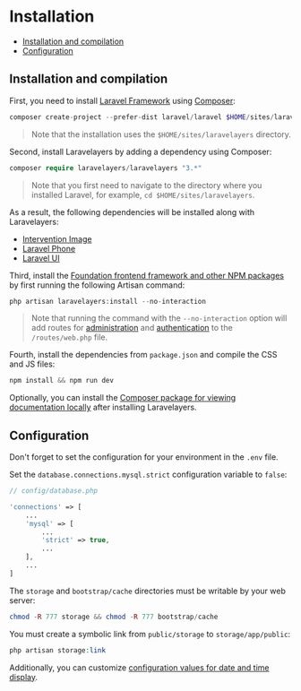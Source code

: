 # Installation

- [Installation and compilation](#installation-and-compilation)
- [Configuration](#configuration)

<a name="installation-and-compilation"></a>
## Installation and compilation

First, you need to install [Laravel Framework](https://laravel.com/) using [Composer](https://getcomposer.org/):

```php
composer create-project --prefer-dist laravel/laravel $HOME/sites/laravelayers "7.*"
```

> Note that the installation uses the `$HOME/sites/laravelayers` directory.

Second, install Laravelayers by adding a dependency using Composer:

```php
composer require laravelayers/laravelayers "3.*"
```

> Note that you first need to navigate to the directory where you installed Laravel, for example, `cd $HOME/sites/laravelayers`.

As a result, the following dependencies will be installed along with Laravelayers:

- [Intervention Image](https://github.com/Intervention/image)
- [Laravel Phone](https://github.com/Propaganistas/Laravel-Phone)
- [Laravel UI](https://github.com/laravel/ui)

Third, install the [Foundation frontend framework and other NPM packages](frontend.md) by first running the following Artisan command: 

```php
php artisan laravelayers:install --no-interaction
```
	
> Note that running the command with the `--no-interaction` option will add routes for [administration](admin.md) and [authentication](auth.md) to the `/routes/web.php` file.

Fourth, install the dependencies from `package.json` and compile the CSS and JS files:

```php	
npm install && npm run dev
```

Optionally, you can install the [Composer package for viewing documentation locally](https://github.com/laravelayers/laravelayers-docs/blob/master/README.md) after installing Laravelayers.

<a name="configuration"></a>
## Configuration

Don't forget to set the configuration for your environment in the `.env` file.

Set the `database.connections.mysql.strict` configuration variable to `false`:

```php
// config/database.php

'connections' => [
	...
	'mysql' => [
		...
		'strict' => true,
		...
	],
	...
]
```

The `storage` and `bootstrap/cache` directories must be writable by your web server:

```php
chmod -R 777 storage && chmod -R 777 bootstrap/cache
```

You must create a symbolic link from `public/storage` to `storage/app/public`:

```php
php artisan storage:link
```

Additionally, you can customize [configuration values for date and time display](date.md).